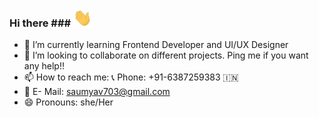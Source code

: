 ### Hi there ### <img src="https://raw.githubusercontent.com/ABSphreak/ABSphreak/master/gifs/Hi.gif" width="30px">
- 🌱 I’m currently learning Frontend Developer and UI/UX Designer
- 👯 I’m looking to collaborate on different projects. Ping me if you want any help!!
- 📫 How to reach me: 📞 Phone: +91-6387259383 🇮🇳  
- 📧 E- Mail: saumyav703@gmail.com
- 😄 Pronouns: she/Her
<!--
**saumya-703/saumya-703** is a ✨ _special_ ✨ repository because its `README.md` (this file) appears on your GitHub profile.

Here are some ideas to get you started:

- 🔭 I’m currently working on ...
- 🌱 I’m currently learning ...
- 👯 I’m looking to collaborate on ...
- 🤔 I’m looking for help with ...
- 💬 Ask me about ...
- 📫 How to reach me: ...
- 😄 Pronouns: ...
- ⚡ Fun fact: ...
-->
